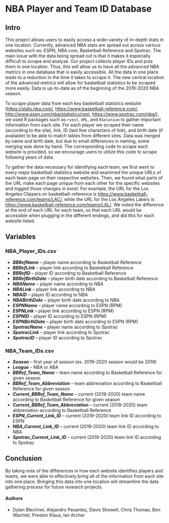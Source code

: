 # NBA Player and Team ID Database

## Intro

This project allows users to easily access a wide-variety of in-depth stats in one location. Currently, advanced NBA stats are spread out across various websites such as: ESPN, NBA.com, Basketball Reference and Spotrac. The main issue with the data being spread out is that it makes it especially difficult to scrape and analyze. Our project collects player IDs and puts them in one location. Thus, this will allow us to have all the advanced NBA metrics in one database that is easily accessible. All the data in one place leads to a reduction in the time it takes to scrape it. The new central location of the advanced metrics will allow for basketball statistics to be scraped more easily. Data is up-to-date as of the beginning of the 2019-2020 NBA season.

To scrape player data from each key basketball statistics website (https://stats.nba.com/, https://www.basketball-reference.com/, http://www.espn.com/nba/statistics/rpm, https://www.spotrac.com/nba/), we used R packages such as `rvest`, `XML`, and `RSelenium` to gather important information from each site. For each player we scraped their name (according to the site), link, ID (last few characters of link), and birth date (if available) to be able to match tables from different sites. Data was merged by name and birth date, but due to small differences in naming, some merging was done by hand. The corresponding code to scrape each website is provided, so we encourage users to utilize this code to scrape following years of data.

To gather the data necessary for identifying each team, we first went to every major basketball statistics website and examined the unique URLs of each team page on their respective websites. Then, we found what parts of the URL make each page unique from each other for the specific websites and logged those changes in excel. For example, the URL for the Los Angeles Clippers on basketball-reference is https://www.basketball-reference.com/teams/LAC/, while the URL for the Los Angeles Lakers is https://www.basketball-reference.com/teams/LAL/. We noted the difference at the end of each URL for each team, so that each URL would be accessible when plugging in the different endings, and did this for each website listed.

## Variables

### NBA_Player_IDs.csv

* _**BBRefName**_ – player name according to Basketball Reference
* _**BBRefLink**_ – player link according to Basketball Reference
* _**BBRefID**_ – player ID according to Basketball Reference
* _**BBRefBirthDate**_ – player birth date according to Basketball Reference
* _**NBAName**_ – player name according to NBA
* _**NBALink**_ – player link according to NBA
* _**NBAID**_ – player ID according to NBA
* _**NBABirthDate**_ – player birth date according to NBA
* _**ESPNName**_ – player name according to ESPN (RPM)
* _**ESPNLink**_ – player link according to ESPN (RPM)
* _**ESPNID**_ – player ID according to ESPN (RPM)
* _**ESPNBirthDate**_ – player birth date according to ESPN (RPM)
* _**SpotracName**_ – player name according to Spotrac
* _**SpotracLink**_ – player link according to Spotrac
* _**SpotracID**_ – player ID according to Spotrac

### NBA_Team_IDs.csv

* _**Season**_ – first year of season (ex. 2019-2020 season would be 2019)
* _**League**_	 - NBA or ABA
* _**BBRef_Team_Name**_ – team name according to Basketball Reference for given season
* _**BBRef_Team_Abbreviation**_ – team abbreviation according to Basketball Reference for given season
* _**Current_BBRef_Team_Name**_ – current (2019-2020) team name according to Basketball Reference for given season
* _**Current_BBRef_Team_Abbreviation**_ – current (2019-2020) team abbreviation according to Basketball Reference
* _**ESPN_Current_Link_ID**_ – current (2019-2020) team link ID according to ESPN
* _**NBA_Current_Link_ID**_ – current (2019-2020) team link ID according to NBA
* _**Spotrac_Current_Link_ID**_ – current (2019-2020) team link ID according to Spotrac

## Conclusion

By taking note of the differences in how each website identifies players and teams, we were able to effectively bring all of the information from each site into one place. Bringing this data into one location will streamline the data gathering process for future research projects.

#### Authors

* Dylan Blechner, Alejandro Pesantez, Davis Showell, Chris Thomas, Ben Wachtel, Preston Klaus, Ian Archer
